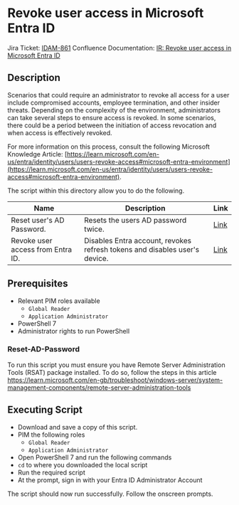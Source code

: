 # Revoke user access in Microsoft Entra ID

Jira Ticket: [IDAM-861](https://dsdmoj.atlassian.net/browse/IDAM-861)
Confluence Documentation: [IR: Revoke user access in Microsoft Entra ID](https://dsdmoj.atlassian.net/wiki/spaces/EUCS/pages/5034279003/IR+Revoke+user+access+in+Microsoft+Entra+ID)

## Description

Scenarios that could require an administrator to revoke all access for a user include compromised accounts, employee termination, and other insider threats. Depending on the complexity of the environment, administrators can take several steps to ensure access is revoked. In some scenarios, there could be a period between the initiation of access revocation and when access is effectively revoked.

For more information on this process, consult the following Microsoft Knowledge Article: [https://learn.microsoft.com/en-us/entra/identity/users/users-revoke-access#microsoft-entra-environment](https://learn.microsoft.com/en-us/entra/identity/users/users-revoke-access#microsoft-entra-environment).

The script within this directory allow you to do the following.

| Name | Description | Link |
|------|-------------|------|
| Reset user's AD Password. | Resets the users AD password twice. | [Link](./Reset-AD-Password.ps1) |
| Revoke user access from Entra ID. | Disables Entra account, revokes refresh tokens and disables user's device. | [Link](./Revoke.ps1) |

## Prerequisites

- Relevant PIM roles available
    - `Global Reader`
    - `Application Administrator`
- PowerShell 7
- Administrator rights to run PowerShell

### Reset-AD-Password

To run this script you must ensure you have Remote Server Administration Tools (RSAT) package installed. To do so, follow the steps in this article https://learn.microsoft.com/en-gb/troubleshoot/windows-server/system-management-components/remote-server-administration-tools

## Executing Script

* Download and save a copy of this script.
* PIM the following roles
    - `Global Reader`
    - `Application Administrator`
* Open PowerShell 7 and run the following commands
* `cd` to where you downloaded the local script
* Run the required script
* At the prompt, sign in with your Entra ID Administrator Account

The script should now run successfully. Follow the onscreen prompts.
